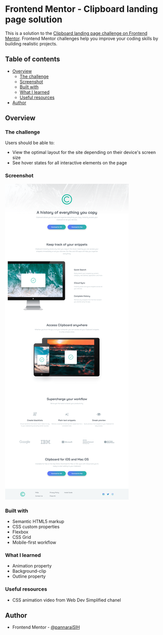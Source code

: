 # Frontend Mentor - Clipboard landing page solution

This is a solution to the [Clipboard landing page challenge on Frontend Mentor](https://www.frontendmentor.io/challenges/clipboard-landing-page-5cc9bccd6c4c91111378ecb9). Frontend Mentor challenges help you improve your coding skills by building realistic projects. 

## Table of contents

- [Overview](#overview)
  - [The challenge](#the-challenge)
  - [Screenshot](#screenshot)
  - [Built with](#built-with)
  - [What I learned](#what-i-learned)
  - [Useful resources](#useful-resources)
- [Author](#author)


## Overview

### The challenge

Users should be able to:

- View the optimal layout for the site depending on their device's screen size
- See hover states for all interactive elements on the page

### Screenshot

![Clipboard landing page](Screenshot.png)

### Built with

- Semantic HTML5 markup
- CSS custom properties
- Flexbox
- CSS Grid
- Mobile-first workflow

### What I learned

- Animation property
- Background-clip
- Outline property

### Useful resources

- CSS animation video from Web Dev Simplified chanel

## Author

- Frontend Mentor - [@pannaraiSIH](https://www.frontendmentor.io/profile/pannaraiSIH)

